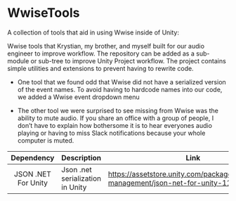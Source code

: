 # WwiseTools
A collection of tools that aid in using Wwise inside of Unity:

Wwise tools that Krystian, my brother, and myself built for our audio engineer to improve workflow.
The repository can be added as a sub-module or sub-tree to improve Unity Project workflow. The project contains simple utilities and extensions to prevent having to rewrite code.

- One tool that we found odd that Wwise did not have a serialized version of the event names. To avoid having to hardcode names into our code, we added a Wwise event dropdown menu

- The other tool we were surprised to see missing from Wwise was the ability to mute audio.  If you share an office with a group of people, I don’t have to explain how bothersome it is to hear everyones audio playing or having to miss Slack notifications because your whole computer is muted.


|      Dependency     | Description                      | Link                                                                                  |
|:-------------------:|----------------------------------|---------------------------------------------------------------------------------------|
| JSON .NET For Unity | Json .net serialization in Unity | https://assetstore.unity.com/packages/tools/input-management/json-net-for-unity-11347 |

